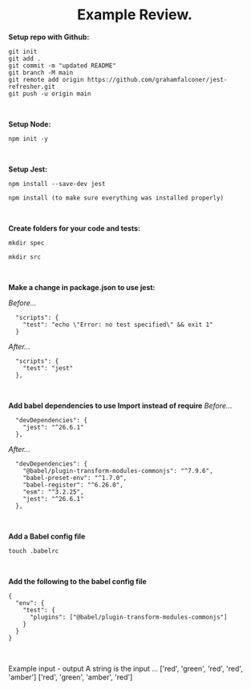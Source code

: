 <div align="center">
<h1>Example Review.</h1>
</div>

**Setup repo with Github:**

```
git init 
git add . 
git commit -m "updated README"
git branch -M main
git remote add origin https://github.com/grahamfalconer/jest-refresher.git
git push -u origin main
```

<br>

**Setup Node:**

```
npm init -y
```

<br>

**Setup Jest:**

```
npm install --save-dev jest
```
```
npm install (to make sure everything was installed properly)
```

<br>

**Create folders for your code and tests:**
```
mkdir spec
```
```
mkdir src
```

<br>

**Make a change in package.json to use jest:**

_Before..._
```
  "scripts": {
    "test": "echo \"Error: no test specified\" && exit 1"
  }
```
_After..._
```
  "scripts": {
    "test": "jest"
  },
```

<br>

**Add babel dependencies to use Import instead of require**
_Before..._
```
  "devDependencies": {
    "jest": "^26.6.1"
  },
```
_After..._
```
  "devDependencies": {
    "@babel/plugin-transform-modules-commonjs": "^7.9.6",
    "babel-preset-env": "^1.7.0",
    "babel-register": "^6.26.0",
    "esm": "^3.2.25",
    "jest": "^26.6.1"
  },
```

<br>

**Add a Babel config file**
```
touch .babelrc
```

<br>

**Add the following to the babel config file**
```
{
  "env": {
    "test": {
      "plugins": ["@babel/plugin-transform-modules-commonjs"]
    }
  }
}
```

<br>

Example input - output
A string is the input ...
['red', 'green', 'red', 'red', 'amber']
['red', 'green', 'amber', 'red']
